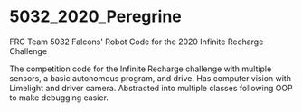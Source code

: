 # 5032_2020_Peregrine
FRC Team 5032 Falcons' Robot Code for the 2020 Infinite Recharge Challenge

The competition code for the Infinite Recharge challenge with multiple sensors, a basic autonomous program, and drive. Has computer vision with Limelight and driver camera. Abstracted into multiple classes following OOP to make debugging easier.
